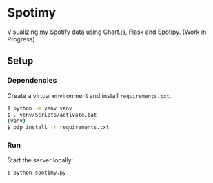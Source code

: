 # Spotimy

Visualizing my Spotify data using Chart.js, Flask and Spotipy. (Work in Progress)

## Setup

### Dependencies

Create a virtual environment and install `requirements.txt`.

```bash
$ python -m venv venv
$ . venv/Scripts/activate.bat
(venv)
$ pip install -r requirements.txt
```

### Run

Start the server locally:
```bash
$ python spotimy.py
```
